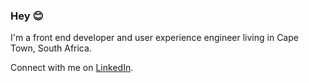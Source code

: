 ### Hey 😊

I'm a front end developer and user experience engineer living in Cape Town, South Africa.

Connect with me on <a href="https://www.linkedin.com/in/dominica/">LinkedIn</a>.
